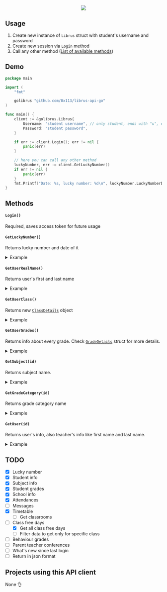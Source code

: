 <h1 align="center">
<img src="https://imgur.com/XDq2eiP.png">
</h1>

## Usage
1. Create new instance of `Librus` struct with student's username and password
2. Create new session via `Login` method
3. Call any other method ([List of available methods](#methods))

## Demo
```go
package main

import (
	"fmt"

	golibrus "github.com/0x113/librus-api-go"
)

func main() {
	client := &golibrus.Librus{
		Username: "student username", // only student, ends with "u", e.g. "1111111u"
		Password: "student password",
	}

	if err := client.Login(); err != nil {
		panic(err)
	}

	// here you can call any other method
	luckyNumber, err := client.GetLuckyNumber()
	if err != nil {
		panic(err)
	}
	fmt.Printf("Date: %s, lucky number: %d\n", luckyNumber.LuckyNumberDay, luckyNumber.LuckyNumber)
}
```

## Methods <a name="methods"></a>

#### `Login()` 
Required, saves access token for future usage

####  `GetLuckyNumber()`
Returns lucky number and date of it
<details>
<summary>Example</summary>
<p>

```go
// CREATE SESSION BEFORE [see demo section for details]
luckyNumber, err := client.GetLuckyNumber()
if err != nil {
	panic(err)
}
fmt.Printf("Date: %s, lucky number: %d\n", luckyNumber.LuckyNumberDay, luckyNumber.LuckyNumber)
// output: Date: 2020-03-12, lucky number: 12
```

</p>
</details>

#### `GetUserRealName()`
Returns user's first and last name
<details>
<summary>Example</summary>
<p>

```go
// CREATE SESSION BEFORE [see demo section for details]
fullName, err := client.GetUserRealName()
if err != nil {
	panic(err)
}
fmt.Printf("Full name: %s", fullName)
// output: Full name: Jan Kowalski
```

</p>
</details>

#### `GetUserClass()`
Returns new <a href="https://github.com/0x113/librus-api-go/blob/2698f602c640fa967d508a193488c89dd17f67c9/model.go#L57-L63" target="_blank">`ClassDetails`</a> object
<details>
<summary>Example</summary>
<p>

```go
// CREATE SESSION BEFORE [see demo section for details]
classDetails, err := client.GetUserClass()
if err != nil {
	panic(err)
}
fmt.Printf("Class: %s%s", classDetails.Number, classDetails.Symbol)
fmt.Printf("End of first semester: %s", classDetails.EndFirstSemester)
fmt.Printf("School year: %s -> %s", classDetails.BeginSchoolYear, classDetails.EndSchoolYear)
// output: Class: 3e
// output: End of first semester: 2020-01-03
// output: School year: 2019-09-02 -> 2020-06-23
```

</p>
</details>

#### `GetUserGrades()`
Returns info about every grade. Check <a href="https://github.com/0x113/librus-api-go/blob/2698f602c640fa967d508a193488c89dd17f67c9/model.go#L88-L93">`GradeDetails`</a> struct for more details.

<details>
<summary>Example</summary>
<p>

```go
// CREATE SESSION BEFORE [see demo section for details]
userGrades, err := client.GetUserGrades()
if err != nil {
	panic(err)
}
for _, grade := range userGrades {
	fmt.Printf("Grade %s, subject: %s, added by: %s %s", grade.Grade, grade.Subject, grade.AddedBy.FirstName, grade.AddedBy.LastName)
}
// output: ...
// output: Grade: 5, subject: Matematyka, added by: Jan Kowalski
// output: Grade: 4, subject: Fizyka, added by: Jan Nowak
// output: ...
```

</p>
</details>


#### `GetSubject(id)`
Returns subject name. 
<details>
<summary>Example</summary>
<p>

```go
// CREATE SESSION BEFORE [see demo section for details]
subject, err := client.GetSubject(12300212)
if err != nil {
	panic(err)
}

fmt.Printf("Subject name: %s", subject)
// output: Subject name: Matematyka
```

</p>
</details>

#### `GetGradeCategory(id)`
Returns grade category name
<details>
<summary>Example</summary>
<p>

```go
// CREATE SESSION BEFORE [see demo section for details]
category, err := client.GetCategory(12300212)
if err != nil {
	panic(err)
}

fmt.Printf("Category name: %s", category)
// output: Category name: Sprawdzian
```

</p>
</details>

#### `GetUser(id)`
Returns user's info, also teacher's info like first name and last name.
<details>
<summary>Example</summary>
<p>

```go
// CREATE SESSION BEFORE [see demo section for details]
userInfo, err := client.GetUser(12300212)
if err != nil {
	panic(err)
}

fmt.Printf("First name: %s, last name: %s", userInfo.FirstName, userInfo.LastName)
// output: First name: Jan, last name: Kowalski 
```

</p>
</details>

## TODO
- [x] Lucky number
- [x] Student info
- [x] Subject info
- [x] Student grades
- [x] School info
- [x] Attendances
- [ ] Messages
- [x] Timetable
	* [ ] Get classrooms
- [ ] Class free days
	* [x] Get all class free days
	* [ ] Filter data to get only for specific class
- [ ] Behaviour grades
- [ ] Parent teacher conferences
- [ ] What's new since last login
- [ ] Return in json format

## Projects using this API client
None :ok_hand:
